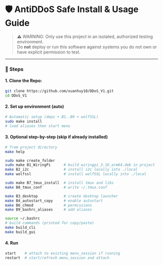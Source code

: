 # 🛡️ AntiDDoS Safe Install & Usage Guide

> ⚠️ WARNING: Only use this project in an isolated, authorized testing
> environment.\
> Do **not** deploy or run this software against systems you do not own or have
> explicit permission to test.

---

### 🚀 Steps

#### 1. Clone the Repo:

```bash
git clone https://github.com/xuanhuy10/DDoS_V1.git
cd DDoS_V1
```

#### 2. Set up environment (auto)

```bash
# Automatic setup (deps + B1..B9 + wolfSSL)
sudo make install
# load aliases then start menu
```

#### 3. Optional step-by-step (skip if already installed)

```bash
# from project directory
make help

sudo make create_folder
sudo make B1_WiringPi      # build wiringpi_3.16_arm64.deb in project
make B2_i2c                # install i2c locally into ./local
make wolfssl               # install wolfSSL locally into ./local

sudo make B7_tmux_install  # install tmux and libs
make B8_tmux_conf          # write ~/.tmux.conf

make B3_desktop            # create desktop launcher
make B4_autostart_copy     # enable autostart
make B6_chmod              # permissions
make B9_bashrc_aliases     # add aliases

source ~/.bashrc
# build commands (printed for copy/paste)
make build_cli
make build_gui
```

#### 4. Run

```bash
start    # attach to existing menu_session if running
restart  # start/refresh menu_session and attach
```
